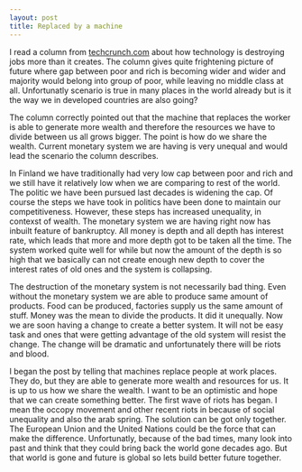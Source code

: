 ```yaml
---
layout: post
title: Replaced by a machine
---
```


I read a column from
[techcrunch.com](http://techcrunch.com/2013/06/01/after-your-job-is-gone/) about
how technology is destroying jobs more than it creates. The column gives quite
frightening picture of future where gap between poor and rich is becoming wider
and wider and majority would belong into group of poor, while leaving no middle
class at all. Unfortunatly scenario is true in many places in the world already
but is it the way we in developed countries are also going?

The column correctly pointed out that the machine that replaces the worker is
able to generate more wealth and therefore the resources we have to divide
between us all grows bigger. The point is how do we share the wealth. Current
monetary system we are having is very unequal and would lead the scenario the
column describes.

In Finland we have traditionally had very low cap between poor and rich and we
still have it relatively low when we are comparing to rest of the world. The
politic we have been pursued last decades is widening the cap. Of course the
steps we have took in politics have been done to maintain our competitiveness.
However, these steps has increased unequality, in contexst of wealth. The
monetary system we are having right now has inbuilt feature of bankruptcy. All
money is depth and all depth has interest rate, which leads that more and more
depth got to be taken all the time. The system worked quite well for while but
now the amount of the depth is so high that we basically can not create
enough new depth to cover the interest rates of old ones and the system is
collapsing.

The destruction of the monetary system is not necessarily bad thing. Even
without the monetary system we are able to produce same amount of products. Food
can be produced, factories supply us the same amount of stuff. Money was the mean to
divide the products. It did it unequally. Now we are soon having a change to
create a better system. It will not be easy task and ones that were getting
advantage of the old system will resist the change. The change will be
dramatic and unfortunately there will be riots and blood.

I began the post by telling that machines replace people at work places. They do, but
they are able to generate more wealth and resources for us. It is up to us how
we share the wealth. I want to be an optimistic and hope that we can create
something better. The first wave of riots has began. I mean the occopy movement
and other recent riots in because of social unequality and also the arab
spring. The solution can be got only together. The European Union and the United
Nations could be the force that can make the difference. Unfortunatly, because
of the bad times, many look into past and think that they could bring back the
world gone decades ago. But that world is gone and future is global so lets
build better future together.

